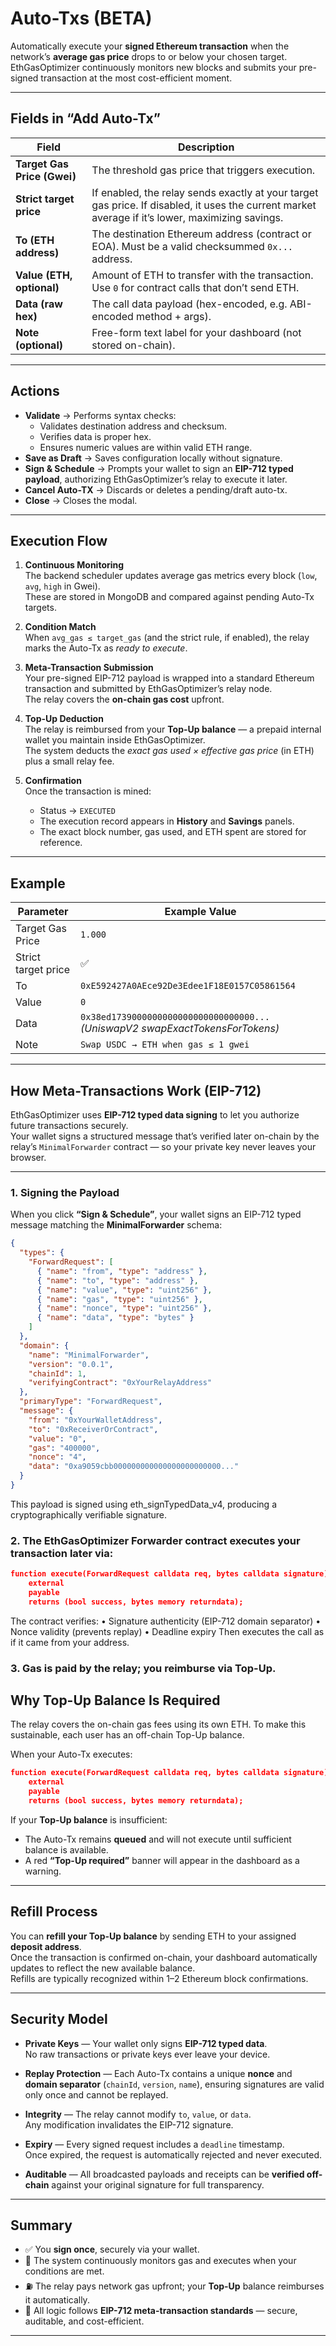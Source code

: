 # Auto-Txs (BETA)

Automatically execute your **signed Ethereum transaction** when the network’s **average gas price** drops to or below your chosen target.  
EthGasOptimizer continuously monitors new blocks and submits your pre-signed transaction at the most cost-efficient moment.

---

## Fields in “Add Auto-Tx”

| Field | Description |
|--------|-------------|
| **Target Gas Price (Gwei)** | The threshold gas price that triggers execution. |
| **Strict target price** | If enabled, the relay sends exactly at your target gas price. If disabled, it uses the current market average if it’s lower, maximizing savings. |
| **To (ETH address)** | The destination Ethereum address (contract or EOA). Must be a valid checksummed `0x...` address. |
| **Value (ETH, optional)** | Amount of ETH to transfer with the transaction. Use `0` for contract calls that don’t send ETH. |
| **Data (raw hex)** | The call data payload (hex-encoded, e.g. ABI-encoded method + args). |
| **Note (optional)** | Free-form text label for your dashboard (not stored on-chain). |

---

## Actions

- **Validate** → Performs syntax checks:
  - Validates destination address and checksum.
  - Verifies data is proper hex.
  - Ensures numeric values are within valid ETH range.
- **Save as Draft** → Saves configuration locally without signature.
- **Sign & Schedule** → Prompts your wallet to sign an **EIP-712 typed payload**, authorizing EthGasOptimizer’s relay to execute it later.
- **Cancel Auto-TX** → Discards or deletes a pending/draft auto-tx.
- **Close** → Closes the modal.

---

## Execution Flow

1. **Continuous Monitoring**  
   The backend scheduler updates average gas metrics every block (`low`, `avg`, `high` in Gwei).  
   These are stored in MongoDB and compared against pending Auto-Tx targets.

2. **Condition Match**  
   When `avg_gas ≤ target_gas` (and the strict rule, if enabled), the relay marks the Auto-Tx as *ready to execute*.

3. **Meta-Transaction Submission**  
   Your pre-signed EIP-712 payload is wrapped into a standard Ethereum transaction and submitted by EthGasOptimizer’s relay node.  
   The relay covers the **on-chain gas cost** upfront.

4. **Top-Up Deduction**  
   The relay is reimbursed from your **Top-Up balance** — a prepaid internal wallet you maintain inside EthGasOptimizer.  
   The system deducts the *exact gas used × effective gas price* (in ETH) plus a small relay fee.

5. **Confirmation**  
   Once the transaction is mined:
   - Status → `EXECUTED`
   - The execution record appears in **History** and **Savings** panels.
   - The exact block number, gas used, and ETH spent are stored for reference.

---

## Example

| Parameter | Example Value |
|------------|----------------|
| Target Gas Price | `1.000` |
| Strict target price | ✅ |
| To | `0xE592427A0AEce92De3Edee1F18E0157C05861564` |
| Value | `0` |
| Data | `0x38ed1739000000000000000000000000...` *(UniswapV2 swapExactTokensForTokens)* |
| Note | `Swap USDC → ETH when gas ≤ 1 gwei` |

---

## How Meta-Transactions Work (EIP-712)

EthGasOptimizer uses **EIP-712 typed data signing** to let you authorize future transactions securely.  
Your wallet signs a structured message that’s verified later on-chain by the relay’s `MinimalForwarder` contract — so your private key never leaves your browser.

---

### 1. Signing the Payload

When you click **“Sign & Schedule”**, your wallet signs an EIP-712 typed message matching the **MinimalForwarder** schema:

```json
{
  "types": {
    "ForwardRequest": [
      { "name": "from", "type": "address" },
      { "name": "to", "type": "address" },
      { "name": "value", "type": "uint256" },
      { "name": "gas", "type": "uint256" },
      { "name": "nonce", "type": "uint256" },
      { "name": "data", "type": "bytes" }
    ]
  },
  "domain": {
    "name": "MinimalForwarder",
    "version": "0.0.1",
    "chainId": 1,
    "verifyingContract": "0xYourRelayAddress"
  },
  "primaryType": "ForwardRequest",
  "message": {
    "from": "0xYourWalletAddress",
    "to": "0xReceiverOrContract",
    "value": "0",
    "gas": "400000",
    "nonce": "4",
    "data": "0xa9059cbb000000000000000000000000..."
  }
}
```
This payload is signed using eth_signTypedData_v4, producing a cryptographically verifiable signature.

### 2.	The EthGasOptimizer Forwarder contract executes your transaction later via:
```json
function execute(ForwardRequest calldata req, bytes calldata signature)
    external
    payable
    returns (bool success, bytes memory returndata);
```

The contract verifies:
	•	Signature authenticity (EIP-712 domain separator)
	•	Nonce validity (prevents replay)
	•	Deadline expiry
Then executes the call as if it came from your address.

### 3.	Gas is paid by the relay; you reimburse via Top-Up.

## Why Top-Up Balance Is Required

The relay covers the on-chain gas fees using its own ETH.
To make this sustainable, each user has an off-chain Top-Up balance.

When your Auto-Tx executes:
```json
function execute(ForwardRequest calldata req, bytes calldata signature)
    external
    payable
    returns (bool success, bytes memory returndata);
```

If your **Top-Up balance** is insufficient:

- The Auto-Tx remains **queued** and will not execute until sufficient balance is available.  
- A red **“Top-Up required”** banner will appear in the dashboard as a warning.

---

## Refill Process

You can **refill your Top-Up balance** by sending ETH to your assigned **deposit address**.  
Once the transaction is confirmed on-chain, your dashboard automatically updates to reflect the new available balance.  
Refills are typically recognized within 1–2 Ethereum block confirmations.

---

## Security Model

- **Private Keys** — Your wallet only signs **EIP-712 typed data**.  
  No raw transactions or private keys ever leave your device.  

- **Replay Protection** — Each Auto-Tx contains a unique **nonce** and **domain separator** (`chainId`, `version`, `name`), ensuring signatures are valid only once and cannot be replayed.  

- **Integrity** — The relay cannot modify `to`, `value`, or `data`.  
  Any modification invalidates the EIP-712 signature.  

- **Expiry** — Every signed request includes a `deadline` timestamp.  
  Once expired, the request is automatically rejected and never executed.  

- **Auditable** — All broadcasted payloads and receipts can be **verified off-chain** against your original signature for full transparency.

---

## Summary

- ✅ You **sign once**, securely via your wallet.  
- 🔁 The system continuously monitors gas and executes when your conditions are met.  
- ⛽ The relay pays network gas upfront; your **Top-Up** balance reimburses it automatically.  
- 🧩 All logic follows **EIP-712 meta-transaction standards** — secure, auditable, and cost-efficient.

---